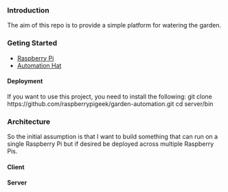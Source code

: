 <h3>Introduction</h3>
The aim of this repo is to provide a simple platform for watering the garden.

<h3>Geting Started</h3>
<ul>
<li><a href="https://www.raspberrypi.org/">Raspberry Pi</a></li>
<li><a href="https://shop.pimoroni.com/products/automation-hat">Automation Hat</a></li>
</ul>
<h4>Deployment</h4>
If you want to use this project, you need to install the following: 
    git clone https://github.com/raspberrypigeek/garden-automation.git
    cd server/bin



<h3>Architecture</h3>
So the initial assumption is that I want to build something that can run on a single Raspberry Pi but if desired be deployed across multiple Raspberry Pis.


<h4>Client</h4>

<h4>Server</h4>
